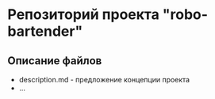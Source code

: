 # Репозиторий проекта "robo-bartender"
## Описание файлов
* description.md - предложение концепции проекта
* ...
